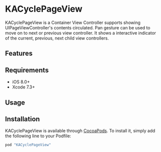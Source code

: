 # KACyclePageView

KACyclePageView is a Container View Controller supports showing UIPageViewController's contents circulated. Pan gesture can be used to move on to next or previous view controller. It shows a interactive indicator of the current, previous, next child view controllers.

## Features

## Requirements

- iOS 8.0+
- Xcode 7.3+

## Usage

## Installation

KACyclePageView is available through [CocoaPods](http://cocoapods.org). To install
it, simply add the following line to your Podfile:

```ruby
pod "KACyclePageView"
```
